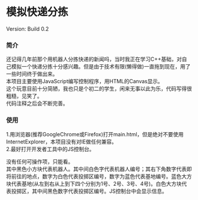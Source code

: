 # 模拟快递分拣
Version: Build 0.2

### 简介
还记得几年前那个用机器人分拣快递的新闻吗，当时我正在学习C++基础，对自己模拟一个快递分拣十分感兴趣。但是由于技术有限(懒得做)一直拖到现在，用了一些时间终于做出来。  
本项目主要使用JavaScript编写控制程序，用HTML的Canvas显示。  
这个玩意目前十分简陋，我也只是个初二的学生，闲来无事以此为乐，代码写得很粗糙，见笑了。  
代码注释之后会不断完善。

### 使用
1.用浏览器(推荐GoogleChrome或Firefox)打开main.html，但是绝对不要使用InternetExplorer，本项目没有对IE做任何兼容。  
2.最好打开开发者工具中的JS控制台。  
  
没有任何可操作项，只能看。  
其中黑色小方块代表机器人。其中间白色字代表机器人编号；其右下角数字代表即将前往的地点，数字为白色代表投掷区编号，数字为蓝色代表基地编号。蓝色大方块代表基地(从左到右从上到下四个分别为1号、2号、3号、4号)。白色大方块代表投掷区，其中间黑色数字代表投掷区编号。JS控制台中会显示信息。  

